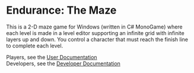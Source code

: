 # Endurance: The Maze
This is a 2-D maze game for Windows (written in C# MonoGame) where each level is made in a level editor supporting an infinite grid with infinite layers up and down. You control a character that must reach the finish line to complete each level.

Players, see the [User Documentation](https://github.com/NinthDesertDude/Endurance-Maze/wiki/Player-notes)  
Developers, see the [Developer Documentation](https://github.com/NinthDesertDude/Endurance-Maze/wiki/Developer-notes)

